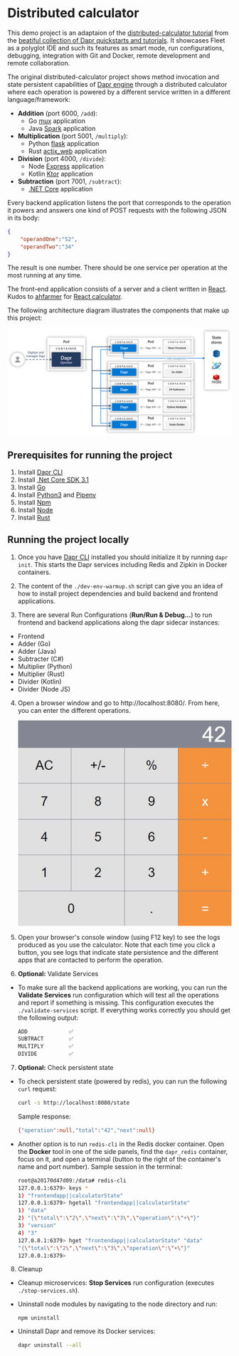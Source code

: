 # Distributed calculator

This demo project is an adaptaion of the [distributed-calculator tutorial](https://github.com/dapr/quickstarts/blob/master/tutorials/distributed-calculator) from the [ beatiful collection of Dapr quickstarts and tutorials](https://github.com/dapr/quickstarts). It showcases Fleet as a polyglot IDE and such its features as smart mode, run configurations, debugging, integration with Git and Docker, remote development and remote collaboration.

The original distributed-calculator project shows method invocation and state persistent capabilities of [Dapr engine](https://docs.dapr.io/) through a distributed calculator where each operation is powered by a different service written in a different language/framework:

- **Addition** (port 6000, `/add`):
    - Go [mux](https://github.com/gorilla/mux) application
    - Java [Spark](https://sparkjava.com/) application
- **Multiplication** (port 5001, `/multiply`):
    - Python [flask](https://flask.palletsprojects.com/en/2.2.x/) application
    - Rust [actix_web](https://actix.rs/) application
- **Division** (port 4000, `/divide`):
    - Node [Express](https://expressjs.com/) application
    - Kotlin [Ktor](https://ktor.io/) application
- **Subtraction** (port 7001, `/subtract`):
    - [.NET Core](https://docs.microsoft.com/en-us/dotnet/core/) application

Every backend application listens the port that corresponds to the operation it powers and answers one kind of POST requests with the following JSON in its body:

```json
{
    "operandOne":"52",
    "operandTwo":"34"
}
```

The result is one number. There should be one service per operation at the most running at any time.

The front-end application consists of a server and a client written in [React](https://reactjs.org/). 
Kudos to [ahfarmer](https://github.com/ahfarmer) for [React calculator](https://github.com/ahfarmer/calculator).

The following architecture diagram illustrates the components that make up this project:

![Architecture Diagram](./img/Architecture_Diagram.png)

## Prerequisites for running the project

1. Install [Dapr CLI](https://github.com/dapr/cli)
2. Install [.Net Core SDK 3.1](https://dotnet.microsoft.com/download)
3. Install [Go](https://golang.org/doc/install)
4. Install [Python3](https://www.python.org/downloads/) and [Pipenv](https://pypi.org/project/pipenv/)
5. Install [Npm](https://www.npmjs.com/get-npm)
6. Install [Node](https://nodejs.org/en/download/)
7. Install [Rust](https://rustup.rs/)

## Running the project locally

1. Once you have [Dapr CLI](https://github.com/dapr/cli) installed you should initialize it by running `dapr init`. This starts the Dapr services including Redis and Zipkin in Docker containers.

2. The content of the `./dev-env-warmup.sh` script can give you an idea of how to install project dependencies and build backend and frontend applications.

3. There are several Run Configurations (**Run/Run & Debug...**) to run frontend and backend applications along the dapr sidecar instances:

- Frontend
- Adder (Go)
- Adder (Java)
- Subtracter (C#)
- Multiplier (Python)
- Multiplier (Rust)
- Divider (Kotlin)
- Divider (Node JS)

4. Open a browser window and go to http://localhost:8080/. From here, you can enter the different operations.

    ![Calculator Screenshot](./img/calculator-screenshot.JPG)

5. Open your browser's console window (using F12 key) to see the logs produced as you use the calculator. Note that each time you click a button, you see logs that indicate state persistence and the different apps that are contacted to perform the operation.

6. **Optional:** Validate Services

- To make sure all the backend applications are working, you can run the **Validate Services** run configuration which will test all the operations and report if something is missing. This configuration executes the `./validate-services` script. If everything works correctly you should get the following output:
    ```bash
    ADD             ✅
    SUBTRACT        ✅
    MULTIPLY        ✅
    DIVIDE          ✅
    ```

7. **Optional:** Check persistent state

- To check persistent state (powered by redis), you can run the following `curl` request:
    ```bash
    curl -s http://localhost:8080/state
    ```
  Sample response:
    ```bash
    {"operation":null,"total":"42","next":null}
    ```

- Another option is to run `redis-cli` in the Redis docker container. Open the **Docker** tool in one of the side panels, find the `dapr_redis` container, focus on it, and open a terminal (button to the right of the container's name and port number). Sample session in the terminal:
  ```bash
  root@a20170d47d09:/data# redis-cli
  127.0.0.1:6379> keys *
  1) "frontendapp||calculatorState"
  127.0.0.1:6379> hgetall "frontendapp||calculatorState"
  1) "data"
  2) "{\"total\":\"2\",\"next\":\"3\",\"operation\":\"+\"}"
  3) "version"
  4) "3"
  127.0.0.1:6379> hget "frontendapp||calculatorState" "data"
  "{\"total\":\"2\",\"next\":\"3\",\"operation\":\"+\"}"
  127.0.0.1:6379>
  ```

8. Cleanup

- Cleanup microservices: **Stop Services** run configuration (executes `./stop-services.sh`).

- Uninstall node modules by navigating to the node directory and run:
  ```
  npm uninstall
  ```
- Uninstall Dapr and remove its Docker services:
  ```bash
  dapr uninstall --all
  ```